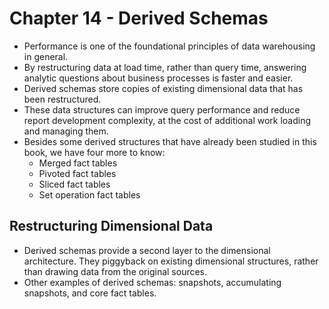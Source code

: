 # Chapter 14 - Derived Schemas

- Performance is one of the foundational principles of data warehousing in general.
- By restructuring data at load time, rather than query time, answering analytic questions about business processes is faster and easier.
- Derived schemas store copies of existing dimensional data that has been restructured.
- These data structures can improve query performance and reduce report development complexity, at the cost of additional work loading and managing them.
- Besides some derived structures that have already been studied in this book, we have four more to know:  
    - Merged fact tables  
    - Pivoted fact tables
    - Sliced fact tables
    - Set operation fact tables
 
## Restructuring Dimensional Data
- Derived schemas provide a second layer to the dimensional architecture. They piggyback on existing dimensional structures, rather than drawing data from the original sources.
- Other examples of derived schemas: snapshots, accumulating snapshots, and core fact tables.
